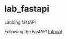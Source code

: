 # lab_fastapi
Labbing fastAPI

Following the FastAPI [tutorial](https://fastapi.tiangolo.com/tutorial/)